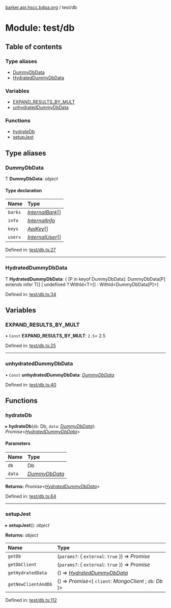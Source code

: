[barker.api.hscc.bdpa.org][1] / test/db

# Module: test/db

## Table of contents

### Type aliases

- [DummyDbData][2]
- [HydratedDummyDbData][3]

### Variables

- [EXPAND_RESULTS_BY_MULT][4]
- [unhydratedDummyDbData][5]

### Functions

- [hydrateDb][6]
- [setupJest][7]

## Type aliases

### DummyDbData

Ƭ **DummyDbData**: _object_

#### Type declaration

| Name    | Type                   |
| :------ | :--------------------- |
| `barks` | [_InternalBark_][8][]  |
| `info`  | [_InternalInfo_][9]    |
| `keys`  | [_ApiKey_][10][]       |
| `users` | [_InternalUser_][11][] |

Defined in: [test/db.ts:27][12]

---

### HydratedDummyDbData

Ƭ **HydratedDummyDbData**: { \[P in keyof DummyDbData]: DummyDbData\[P] extends
infer T\[] | undefined ? WithId\<T>\[] : WithId\<DummyDbData\[P]>}

Defined in: [test/db.ts:34][13]

## Variables

### EXPAND_RESULTS_BY_MULT

• `Const` **EXPAND_RESULTS_BY_MULT**: `2.5`= 2.5

Defined in: [test/db.ts:25][14]

---

### unhydratedDummyDbData

• `Const` **unhydratedDummyDbData**: [_DummyDbData_][2]

Defined in: [test/db.ts:40][15]

## Functions

### hydrateDb

▸ **hydrateDb**(`db`: Db, `data`: [_DummyDbData_][2]):
_Promise_<[_HydratedDummyDbData_][3]>

#### Parameters

| Name   | Type               |
| :----- | :----------------- |
| `db`   | Db                 |
| `data` | [_DummyDbData_][2] |

**Returns:** _Promise_<[_HydratedDummyDbData_][3]>

Defined in: [test/db.ts:64][16]

---

### setupJest

▸ **setupJest**(): _object_

**Returns:** _object_

| Name                | Type                                                          |
| :------------------ | :------------------------------------------------------------ |
| `getDb`             | (`params?`: { `external`: `true` }) => _Promise_<Db>          |
| `getDbClient`       | (`params?`: { `external`: `true` }) => _Promise_<MongoClient> |
| `getHydratedData`   | () => [_HydratedDummyDbData_][3]                              |
| `getNewClientAndDb` | () => _Promise_<{ `client`: _MongoClient_ ; `db`: _Db_ }>     |

Defined in: [test/db.ts:112][17]

[1]: ../README.md
[2]: test_db.md#dummydbdata
[3]: test_db.md#hydrateddummydbdata
[4]: test_db.md#expand_results_by_mult
[5]: test_db.md#unhydrateddummydbdata
[6]: test_db.md#hydratedb
[7]: test_db.md#setupjest
[8]: types_global.md#internalbark
[9]: types_global.md#internalinfo
[10]: types_global.md#apikey
[11]: types_global.md#internaluser
[12]:
  https://github.com/nhscc/barker.api.hscc.bdpa.org/blob/37281dd/test/db.ts#L27
[13]:
  https://github.com/nhscc/barker.api.hscc.bdpa.org/blob/37281dd/test/db.ts#L34
[14]:
  https://github.com/nhscc/barker.api.hscc.bdpa.org/blob/37281dd/test/db.ts#L25
[15]:
  https://github.com/nhscc/barker.api.hscc.bdpa.org/blob/37281dd/test/db.ts#L40
[16]:
  https://github.com/nhscc/barker.api.hscc.bdpa.org/blob/37281dd/test/db.ts#L64
[17]:
  https://github.com/nhscc/barker.api.hscc.bdpa.org/blob/37281dd/test/db.ts#L112
